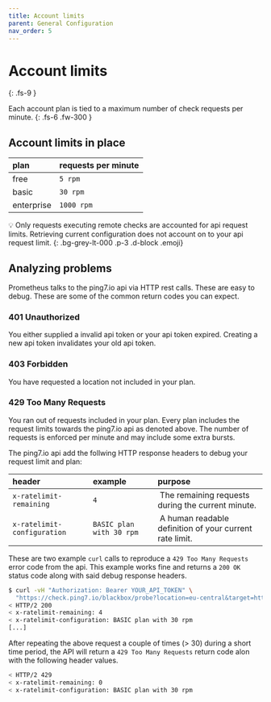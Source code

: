 ```yaml
---
title: Account limits
parent: General Configuration
nav_order: 5
---
```


# Account limits
{: .fs-9 }

Each account plan is tied to a maximum number of check requests per minute.
{: .fs-6 .fw-300 }


## Account limits in place

| plan       | requests per minute |
|:-----------|:--------------------|
| free       |  `5 rpm`            |
| basic      |  `30 rpm`           |
| enterprise |  `1000 rpm`         |


💡 Only requests executing remote checks are accounted for api request limits.
   Retrieving current configuration does not account on to your api request limit.
{: .bg-grey-lt-000 .p-3 .d-block .emoji}

## Analyzing problems

Prometheus talks to the ping7.io api via HTTP rest calls. These are easy
to debug. These are some of the common return codes you can expect.

### 401 Unauthorized

You either supplied a invalid api token or your api token expired. Creating
a new api token invalidates your old api token.

### 403 Forbidden

You have requested a location not included in your plan.

### 429 Too Many Requests

You ran out of requests included in your plan. Every plan includes the
request limits towards the ping7.io api as denoted above. The number of
requests is enforced per minute and may include some extra bursts.

The ping7.io api add the follwing HTTP response headers to debug your
request limit and plan:

| header                      | example                  | purpose  |
|:----------------------------|:-------------------------|:---------|
| `x-ratelimit-remaining`     | `4`                      | The remaining requests during the current minute. |
| `x-ratelimit-configuration` | `BASIC plan with 30 rpm `| A human readable definition of your current rate limit. |

These are two example `curl` calls to reproduce a `429 Too Many Requests`
error code from the api. This example works fine and returns a `200 OK`
status code along with said debug response headers.

```bash
$ curl -vH "Authorization: Bearer YOUR_API_TOKEN" \
  "https://check.ping7.io/blackbox/probe?location=eu-central&target=https//ping7.io&module=http_2xx"
< HTTP/2 200
< x-ratelimit-remaining: 4
< x-ratelimit-configuration: BASIC plan with 30 rpm
[...]
```

After repeating the above request a couple of times (> 30) during a short
time period, the API will return a `429 Too Many Requests` return code alon
with the following header values.

```bash
< HTTP/2 429
< x-ratelimit-remaining: 0
< x-ratelimit-configuration: BASIC plan with 30 rpm
```
